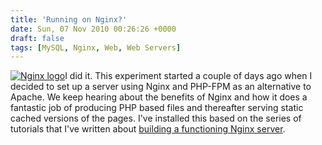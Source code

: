 ```yaml
---
title: 'Running on Nginx?'
date: Sun, 07 Nov 2010 00:26:26 +0000
draft: false
tags: [MySQL, Nginx, Web, Web Servers]
---
```


[![Nginx logo](http://www.interwebworld.co.uk/wp-content/uploads/2010/11/nginx-logo.png "Nginx Logo")](http://www.interwebworld.co.uk/wp-content/uploads/2010/11/nginx-logo.png)I did it. This experiment started a couple of days ago when I decided to set up a server using Nginx and PHP-FPM as an alternative to Apache. We keep hearing about the benefits of Nginx and how it does a fantastic job of producing PHP based files and thereafter serving static cached versions of the pages. I've installed this based on the series of tutorials that I've written about [building a functioning Nginx server](http://gerardmcgarry.com/blog/installing-nginx-a-media-temple-ve-server).